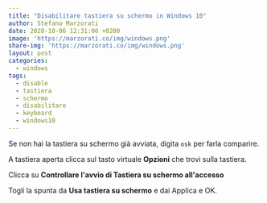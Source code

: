 ```yaml
---
title: "Disabilitare tastiera su schermo in Windows 10"
author: Stefano Marzorati
date: 2020-10-06 12:31:00 +0200
image: 'https://marzorati.co/img/windows.png'
share-img: 'https://marzorati.co/img/windows.png'
layout: post
categories:
  - windows
tags:
  - disable
  - tastiera
  - schermo
  - disabilitare
  - keyboard
  - windows10
---
```

Se non hai la tastiera su schermo già avviata, digita <code>osk</code> per farla comparire.   

A tastiera aperta clicca sul tasto virtuale **Opzioni** che trovi sulla tastiera.   

Clicca su **Controllare l'avvio di Tastiera su schermo all'accesso**

Togli la spunta da **Usa tastiera su schermo** e dai Applica e OK.